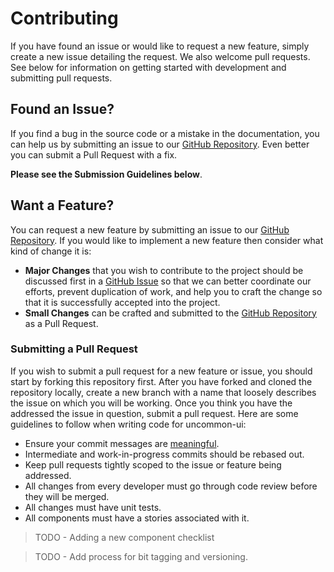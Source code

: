# Contributing

If you have found an issue or would like to request a new feature, simply create a new issue detailing the request. We also welcome pull requests. See below for information on getting started with development and submitting pull requests.

## Found an Issue?

If you find a bug in the source code or a mistake in the documentation, you can help us by
submitting an issue to our [GitHub Repository](https://github.com/Zephony/uncommon-ui/issues/new). Even better you can submit a Pull Request
with a fix.

**Please see the Submission Guidelines below**.

## Want a Feature?

You can request a new feature by submitting an issue to our [GitHub Repository](https://github.com/Zephony/uncommon-ui/issues/new). If you
would like to implement a new feature then consider what kind of change it is:

- **Major Changes** that you wish to contribute to the project should be discussed first in a [GitHub Issue](https://github.com/Zephony/uncommon-ui/issues/new) so that we can better coordinate our efforts, prevent
  duplication of work, and help you to craft the change so that it is successfully accepted into the
  project.
- **Small Changes** can be crafted and submitted to the [GitHub Repository](https://github.com/Zephony/uncommon-ui) as a Pull Request.

### Submitting a Pull Request

If you wish to submit a pull request for a new feature or issue, you should start by forking this repository first. After you have forked and cloned the repository locally, create a new branch with a name that loosely describes the issue on which you will be working. Once you think you have the addressed the issue in question, submit a pull request. Here are some guidelines to follow when writing code for uncommon-ui:

- Ensure your commit messages are [meaningful](https://thoughtbot.com/blog/5-useful-tips-for-a-better-commit-message).
- Intermediate and work-in-progress commits should be rebased out.
- Keep pull requests tightly scoped to the issue or feature being addressed.
- All changes from every developer must go through code review before they will be merged.
- All changes must have unit tests.
- All components must have a stories associated with it.

> TODO - Adding a new component checklist

> TODO - Add process for bit tagging and versioning.
